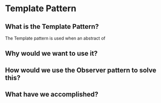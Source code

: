 # Template Pattern
## What is the Template Pattern?
The Template pattern is used when an abstract of 
## Why would we want to use it?

## How would we use the Observer pattern to solve this?
## What have we accomplished?